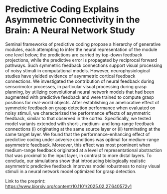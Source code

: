 # Predictive Coding Explains Asymmetric Connectivity in the Brain: A Neural Network Study

Seminal frameworks of predictive coding propose a hierarchy of generative modules, each attempting to infer the neural representation of the module one level below; the predictions are carried by top-down feedback projections, while the predictive error is propagated by reciprocal forward pathways. Such symmetric feedback connections support visual processing of noisy stimuli in computational models. However, neurophysiological studies have yielded evidence of asymmetric cortical feedback connections. We investigated the contribution of neural feedback during sensorimotor processes, in particular visual processing during grasp planning, by utilizing convolutional neural network models that had been augmented with predictive feedback and were trained to compute grasp positions for real-world objects. After establishing an ameliorative effect of symmetric feedback on grasp detection performance when evaluated on noisy stimuli, we characterized the performance effects of asymmetric feedback, similar to that observed in the cortex. Specifically, we tested model variants extended with short-, medium- and long-range feedback connections (i) originating at the same source layer or (ii) terminating at the same target layer. We found that the performance-enhancing effect of predictive coding under adverse conditions was optimal for medium-range asymmetric feedback. Moreover, this effect was most prominent when medium-range feedback originated at a level of representational abstraction that was proximal to the input layer, in contrast to more distal layers. To conclude, our simulations show that introducing biologically realistic asymmetric predictive feedback improves model robustness to noisy visual stimuli in a neural network model optimized for grasp detection.

Link to the preprint: https://www.biorxiv.org/content/10.1101/2025.02.27.640572v1



